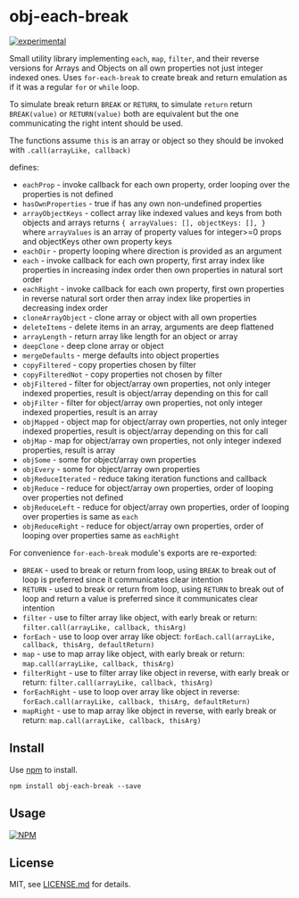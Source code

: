 # obj-each-break

[![experimental](http://badges.github.io/stability-badges/dist/experimental.svg)](http://github.com/badges/stability-badges)

Small utility library implementing `each`, `map`, `filter`, and their reverse versions for
Arrays and Objects on all own properties not just integer indexed ones. Uses `for-each-break` to
create break and return emulation as if it was a regular `for` or `while` loop.

To simulate break return `BREAK` or `RETURN`, to simulate `return` return `BREAK(value)` or
`RETURN(value)` both are equivalent but the one communicating the right intent should be used.

The functions assume `this` is an array or object so they should be invoked with
`.call(arrayLike, callback)`

defines:

<!-- @formatter:off -->

* `eachProp` - invoke callback for each own property, order looping over the properties is not defined
* `hasOwnProperties` - true if has any own non-undefined properties
* `arrayObjectKeys` - collect array like indexed values and keys from both objects and arrays returns `{ arrayValues: [], objectKeys: [], }` where `arrayValues` is an array of property values for integer>=0 props and objectKeys other own property keys
* `eachDir` - property looping where direction is provided as an argument
* `each` - invoke callback for each own property, first array index like properties in increasing index order then own properties in natural sort order
* `eachRight` - invoke callback for each own property, first own properties in reverse natural sort order then array index like properties in decreasing index order
* `cloneArrayObject` - clone array or object with all own properties
* `deleteItems` - delete items in an array, arguments are deep flattened
* `arrayLength` - return array like length for an object or array
* `deepClone` - deep clone array or object
* `mergeDefaults` - merge defaults into object properties
* `copyFiltered` - copy properties chosen by filter
* `copyFilteredNot` - copy properties not chosen by filter
* `objFiltered` - filter for object/array own properties, not only integer indexed properties, result is object/array depending on this for call
* `objFilter` - filter for object/array own properties, not only integer indexed properties, result is an array
* `objMapped` - object map for object/array own properties, not only integer indexed properties, result is object/array depending on this for call
* `objMap` - map for object/array own properties, not only integer indexed properties, result is array
* `objSome` - some for object/array own properties
* `objEvery` -  some for object/array own properties
* `objReduceIterated` - reduce taking iteration functions and callback
* `objReduce` - reduce for object/array own properties, order of looping over properties not defined
* `objReduceLeft` - reduce for object/array own properties, order of looping over properties is same as `each`
* `objReduceRight` - reduce for object/array own properties, order of looping over properties same as `eachRight`

For convenience `for-each-break` module's exports are re-exported:

* `BREAK` - used to break or return from loop, using `BREAK` to break out of loop is preferred since it communicates clear intention
* `RETURN` - used to break or return from loop, using `RETURN` to break out of loop and return a value is preferred since it communicates clear intention
* `filter` - use to filter array like object, with early break or return: `filter.call(arrayLike, callback, thisArg)`
* `forEach` - use to loop over array like object: `forEach.call(arrayLike, callback, thisArg, defaultReturn)`
* `map` - use to map array like object, with early break or return: `map.call(arrayLike, callback, thisArg)`
* `filterRight` - use to filter array like object in reverse, with early break or return: `filter.call(arrayLike, callback, thisArg)`
* `forEachRight` - use to loop over array like object in reverse: `forEach.call(arrayLike, callback, thisArg, defaultReturn)`
* `mapRight` - use to map array like object in reverse, with early break or return: `map.call(arrayLike, callback, thisArg)`

<!-- @formatter:on -->

## Install

Use [npm](https://npmjs.com/) to install.

```
npm install obj-each-break --save
```

## Usage

[![NPM](https://nodei.co/npm/obj-each-break.png)](https://www.npmjs.com/package/obj-each-break)

## License

MIT, see [LICENSE.md](http://github.com/vsch/obj-each-break/blob/master/LICENSE.md) for details.

